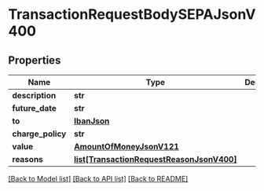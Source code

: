 # TransactionRequestBodySEPAJsonV400

## Properties
Name | Type | Description | Notes
------------ | ------------- | ------------- | -------------
**description** | **str** |  | 
**future_date** | **str** |  | [optional] 
**to** | [**IbanJson**](IbanJson.md) |  | 
**charge_policy** | **str** |  | 
**value** | [**AmountOfMoneyJsonV121**](AmountOfMoneyJsonV121.md) |  | 
**reasons** | [**list[TransactionRequestReasonJsonV400]**](TransactionRequestReasonJsonV400.md) |  | [optional] 

[[Back to Model list]](../README.md#documentation-for-models) [[Back to API list]](../README.md#documentation-for-api-endpoints) [[Back to README]](../README.md)


